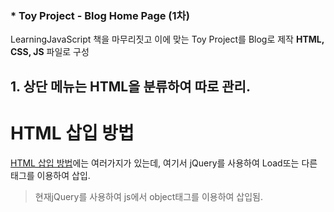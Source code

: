 ### * Toy Project - Blog Home Page (1차)

LearningJavaScript 책을 마무리짓고 이에 맞는 Toy Project를 Blog로 제작
**HTML, CSS, JS** 파일로 구성

## 1. 상단 메뉴는 HTML을 분류하여 따로 관리.


# HTML 삽입 방법
[HTML 삽입 방법](http://www.xeschool.com/xe/xenote_template_syntax_include)에는 여러가지가 있는데,
여기서 jQuery를 사용하여 Load또는 다른 태그를 이용하여 삽입.

>현재jQuery를 사용하여 js에서 object태그를 이용하여 삽입됨.

